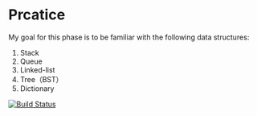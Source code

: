 # Prcatice
My goal for this phase is to be familiar with the following data structures:
  1. Stack
  2. Queue
  3. Linked-list
  4. Tree（BST）
  5. Dictionary

[![Build Status](https://travis-ci.org/traviscui/Prcatice.svg?branch=master)](https://travis-ci.org/traviscui/Prcatice)